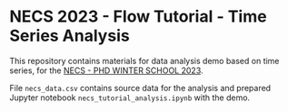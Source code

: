 # NECS 2023 - Flow Tutorial - Time Series Analysis

This repository contains materials for data analysis demo based on time series, for the [NECS - PHD WINTER SCHOOL 2023](https://necs-winterschool.disi.unitn.it).

File `necs_data.csv` contains source data for the analysis and prepared Jupyter notebook `necs_tutorial_analysis.ipynb` with the demo.
